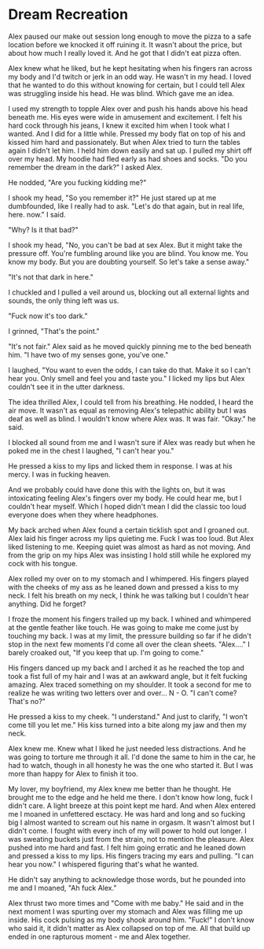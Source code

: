 # Dream Recreation

Alex paused our make out session long enough to move the pizza to a safe location before we knocked it off ruining it.  It wasn't about the price, but about how much I really loved it.  And he got that I didn't eat pizza often.

Alex knew what he liked, but he kept hesitating when his fingers ran across my body and I'd twitch or jerk in an odd way.  He wasn't in my head.  I loved that he wanted to do this without knowing for certain, but I could tell Alex was struggling inside his head.  He was blind.  Which gave me an idea.

I used my strength to topple Alex over and push his hands above his head beneath me.  His eyes were wide in amusement and excitement.  I felt his hard cock through his jeans, I knew it excited him when I took what I wanted.  And I did for a little while.  Pressed my body flat on top of his and kissed him hard and passionately.  But when Alex tried to turn the tables again I didn't let him.  I held him down easily and sat up.  I pulled my shirt off over my head.  My hoodie had fled early as had shoes and socks.  "Do you remember the dream in the dark?"  I asked Alex.

He nodded, "Are you fucking kidding me?"

I shook my head, "So you remember it?"  He just stared up at me dumbfounded, like I really had to ask.  "Let's do that again, but in real life, here.  now."  I said.

"Why?  Is it that bad?"

I shook my head, "No, you can't be bad at sex Alex.  But it might take the pressure off.  You're fumbling around like you are blind.  You know me.  You know my body.  But you are doubting yourself.  So let's take a sense away."

"It's not that dark in here."

I chuckled and I pulled a veil around us, blocking out all external lights and sounds, the only thing left was us.

"Fuck now it's too dark."

I grinned, "That's the point."

"It's not fair."  Alex said as he moved quickly pinning me to the bed beneath him.  "I have two of my senses gone, you've one."

I laughed, "You want to even the odds, I can take do that.  Make it so I can't hear you.  Only smell and feel you and taste you."  I licked my lips but Alex couldn't see it in the utter darkness.

The idea thrilled Alex, I could tell from his breathing.  He nodded, I heard the air move.  It wasn't as equal as removing Alex's telepathic ability but I was deaf as well as blind.  I wouldn't know where Alex was.  It was fair.  "Okay." he said.

I blocked all sound from me and I wasn't sure if Alex was ready but when he poked me in the chest I laughed, "I can't hear you."

He pressed a kiss to my lips and licked them in response.  I was at his mercy.  I was in fucking heaven.

And we probably could have done this with the lights on, but it was intoxicating feeling Alex's fingers over my body.  He could hear me, but I couldn't hear myself.  Which I hoped didn't mean I did the classic too loud everyone does when they where headphones.  

My back arched when Alex found a certain ticklish spot and I groaned out.  Alex laid his finger across my lips quieting me.  Fuck I was too loud.  But Alex liked listening to me.  Keeping quiet was almost as hard as not moving.  And from the grip on my hips Alex was insisting I hold still while he explored my cock with his tongue.

Alex rolled my over on to my stomach and I whimpered.  His fingers played with the cheeks of my ass as he leaned down and pressed a kiss to my neck.  I felt his breath on my neck, I think he was talking but I couldn't hear anything.  Did he forget?

I froze the moment his fingers trailed up my back.  I whined and whimpered at the gentle feather like touch.  He was going to make me come just by touching my back.  I was at my limit, the pressure building so far if he didn't stop in the next few moments I'd come all over the clean sheets.  "Alex...."  I barely croaked out, "If you keep that up.  I'm going to come."

His fingers danced up my back and I arched it as he reached the top and took a fist full of my hair and I was at an awkward angle, but it felt fucking amazing.  Alex traced something on my shoulder.  It took a second for me to realize he was writing two letters over and over... N - O.  "I can't come?  That's no?"

He pressed a kiss to my cheek.  "I understand."  And just to clarify, "I won't come till you let me."  His kiss turned into a bite along my jaw and then my neck.  

Alex knew me.  Knew what I liked he just needed less distractions.  And he was going to torture me through it all.  I'd done the same to him in the car, he had to watch, though in all honesty he was the one who started it.  But I was more than happy for Alex to finish it too.

My lover, my boyfriend, my Alex knew me better than he thought.  He brought me to the edge and he held me there.  I don't know how long, fuck I didn't care.  A light breeze at this point kept me hard.  And when Alex entered me I moaned in unfettered esctacy.  He was hard and long and so fucking big I almost wanted to scream out his name in orgasm.  It wasn't almost but I didn't come.  I fought with every inch of my will power to hold out longer.  I was sweating buckets just from the strain, not to mention the pleasure.  Alex pushed into me hard and fast.  I felt him going erratic and he leaned down and pressed a kiss to my lips.  His fingers tracing my ears and pulling.  "I can hear you now."  I whispered figuring that's what he wanted.  

He didn't say anything to acknowledge those words, but he pounded into me and I moaned, "Ah fuck Alex."  

Alex thrust two more times and "Come with me baby."  He said and in the next moment I was spurting over my stomach and Alex was filling me up inside.  His cock pulsing as my body shook around him.  "Fuck!"  I don't know who said it, it didn't matter as Alex collapsed on top of me.  All that build up ended in one rapturous moment - me and Alex together.

